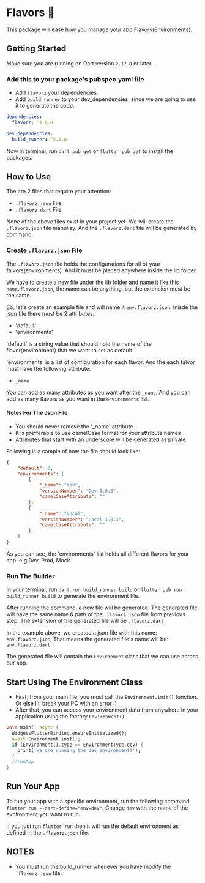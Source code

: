 # Flavors 🍧

This package will ease how you manage your app Flavors(Environments).

## Getting Started

Make sure you are running on Dart version `2.17.0` or later.

### Add this to your package's pubspec.yaml file

* Add `flavorz` your dependencies.
* Add `build_runner` to your dev_dependencies, since we are going to use it to generate the code.

```yaml
dependencies:
  flavorz: ^1.0.0

dev_dependencies:
  build_runner: ^2.2.0
```

Now in terminal, run `dart pub get` or `flutter pub get` to install the packages.

## How to Use

The are 2 files that require your attention:

* `.flavorz.json` File
* `.flavorz.dart` File

None of the above files exist in your project yet.
We will create the `.flavorz.json` file manullay.
And the `.flavorz.dart` file will be generated by command.

### Create `.flavorz.json` File

The `.flavorz.json` file holds the configurations for all of your falvors(environments).
And it must be placed anywhere inside the lib folder.

We have to create a new file under the lib folder and name it like this `name.flavorz.json`, the name can be anything. but the extension must be the same.

So, let's create an example file and will name it `env.flavorz.json`.
Inisde the json file there must be 2 attributes:

* 'default'
* 'environments'

'default' is a string value that should hold the name of the flavor(environment) that we want to set as default.

'environments' is a list of configuration for each flavor. And the each falvor must have the following attribute:

* `_name`

You can add as many attributes as you want after the `_name`.
And you can add as many flavors as you want in the `environments` list.

#### Notes For The Json File

* You should never remove the '_name' attribute
* It is prefferable to use camelCase format for your attribute names
* Attributes that start with an underscore will be generated as private

Following is a sample of how the file should look like:

```json
{
    "default": 0,
    "environments": [
        {
            "_name": "dev",
            "versionNumber": "Dev 1.0.0",
            "camelCaseAttribute": ""
        },
        {
            "_name": "local",
            "versionNumber": "Local 1.0.1",
            "camelCaseAttribute": ""
        }
    ]
}
```

As you can see, the 'environments' list holds all different flavors for your app. e.g Dev, Prod, Mock.

### Run The Builder

In your terminal, run `dart run build_runner build` or `flutter pub run build_runner build`
to generate the environment file.

After running the command, a new file will be generated.
The generated file will have the same name & path of the `.flavorz.json` file from previous step.
The extension of the generated file will be `.flavorz.dart`

In the example above, we created a json file with this name: `env.flavorz.json`,
That means the generated file's name will be: `env.flavorz.dart`

The generated file will contain the `Environment` class that we can use across our app.

## Start Using The Environment Class

* First, from your main file, you must call the `Environment.init()` function. Or else I'll break your PC with an error :)
* After that, you can access your environment data from anywhere in your application using the factory `Environment()`

```dart
void main() async {
  WidgetsFlutterBinding.ensureInitialized();
  await Environment.init();
  if (Environment().type == EnvironmentType.dev) {
    print('We are running the dev environment!');
  }
  //runApp
}
```

## Run Your App

To run your app with a specific environment, run the following command `flutter run --dart-define="env=dev"`.
Change `dev` with the name of the evnironment you want to run.

If you just run `flutter run` then it will run the default environment as defined in the `.flavorz.json` file.

## NOTES

* You must run the build_runner whenever you have modify the `.flavorz.json` file.
